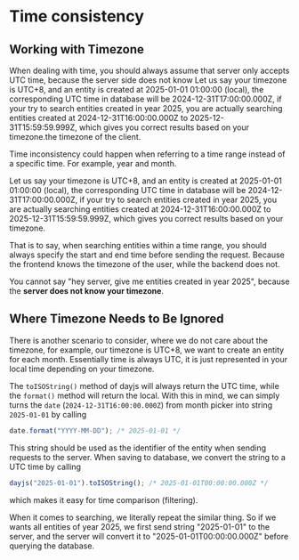 # Time consistency

## Working with Timezone

When dealing with time, you should always assume that server only accepts UTC time, because the server side does not know Let us say your timezone is UTC+8, and an entity is created at 2025-01-01 01:00:00 (local), the corresponding UTC time in database will be 2024-12-31T17:00:00.000Z, if your try to search entities created in year 2025, you are actually searching entities created at 2024-12-31T16:00:00.000Z to 2025-12-31T15:59:59.999Z, which gives you correct results based on your timezone.the timezone of the client.

Time inconsistency could happen when referring to a time range instead of a specific time. For example, year and month.

Let us say your timezone is UTC+8, and an entity is created at 2025-01-01 01:00:00 (local), the corresponding UTC time in database will be 2024-12-31T17:00:00.000Z, if your try to search entities created in year 2025, you are actually searching entities created at 2024-12-31T16:00:00.000Z to 2025-12-31T15:59:59.999Z, which gives you correct results based on your timezone.

That is to say, when searching entities within a time range, you should always specify the start and end time before sending the request. Because the frontend knows the timezone of the user, while the backend does not.

You cannot say "hey server, give me entities created in year 2025", because the <b>server does not know your timezone</b>.

## Where Timezone Needs to Be Ignored

There is another scenario to consider, where we do not care about the timezone, for example, our timezone is UTC+8, we want to create an entity for each month. Essentially time is always UTC, it is just represented in your local time
depending on your timezone.

The <code>toISOString()</code> method of dayjs will always return the UTC time, while the <code>format()</code> method will return the local. With this in mind, we can simply turns the <code>date</code> (<code>2024-12-31T16:00:00.000Z</code>) from month picker into string <code>2025-01-01</code> by calling

```ts
date.format("YYYY-MM-DD"); /* 2025-01-01 */
```

This string should be used as the identifier of the entity when sending requests to the server. When saving to database, we convert the string to a UTC time by calling

```ts
dayjs("2025-01-01").toISOString(); /* 2025-01-01T00:00:00.000Z */
```

which makes it easy for time comparison (filtering).

When it comes to searching, we literally repeat the similar thing. So if we wants all entities of year 2025, we first send string "2025-01-01" to the server, and the server will convert it to "2025-01-01T00:00:00.000Z" before querying the database.
